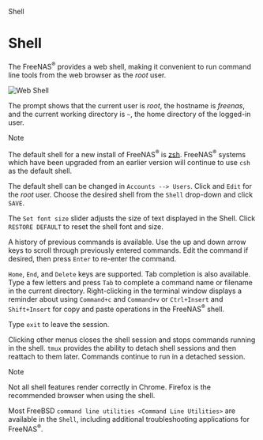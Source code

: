 <div class="index">

Shell

</div>

Shell
=====

The FreeNAS<sup>®</sup> provides a web shell, making it convenient to
run command line tools from the web browser as the *root* user.

<div id="web_shell_fig">

![Web Shell](images/shell.png)

</div>

The prompt shows that the current user is *root*, the hostname is
*freenas*, and the current working directory is `~`, the home directory
of the logged-in user.

<div class="note">

<div class="title">

Note

</div>

The default shell for a new install of FreeNAS<sup>®</sup> is
[zsh](https://www.freebsd.org/cgi/man.cgi?query=zsh).
FreeNAS<sup>®</sup> systems which have been upgraded from an earlier
version will continue to use `csh` as the default shell.

The default shell can be changed in `Accounts --> Users`. Click and
`Edit` for the *root* user. Choose the desired shell from the `Shell`
drop-down and click `SAVE`.

</div>

The `Set font size` slider adjusts the size of text displayed in the
Shell. Click `RESTORE DEFAULT` to reset the shell font and size.

A history of previous commands is available. Use the up and down arrow
keys to scroll through previously entered commands. Edit the command if
desired, then press `Enter` to re-enter the command.

`Home`, `End`, and `Delete` keys are supported. Tab completion is also
available. Type a few letters and press `Tab` to complete a command name
or filename in the current directory. Right-clicking in the terminal
window displays a reminder about using `Command+c` and `Command+v` or
`Ctrl+Insert` and `Shift+Insert` for copy and paste operations in the
FreeNAS<sup>®</sup> shell.

Type `exit` to leave the session.

Clicking other menus closes the shell session and stops commands running
in the shell. `tmux` provides the ability to detach shell sessions and
then reattach to them later. Commands continue to run in a detached
session.

<div class="note">

<div class="title">

Note

</div>

Not all shell features render correctly in Chrome. Firefox is the
recommended browser when using the shell.

</div>

Most FreeBSD `command line utilities <Command Line Utilities>` are
available in the `Shell`, including additional troubleshooting
applications for FreeNAS<sup>®</sup>.
